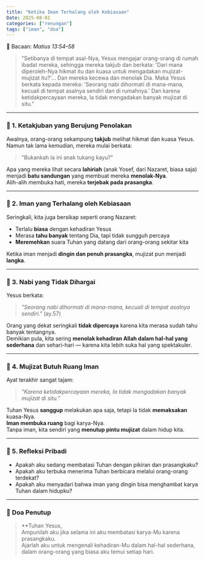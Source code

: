 ```yaml
---
title: "Ketika Iman Terhalang oleh Kebiasaan"
Date: 2025-08-01
categories: ["renungan"]
tags: ["iman", "doa"]
---
```


📖 Bacaan: _Matius 13:54–58_

> "Setibanya di tempat asal-Nya, Yesus mengajar orang-orang di rumah ibadat mereka, sehingga mereka takjub dan berkata: 'Dari mana diperoleh-Nya hikmat itu dan kuasa untuk mengadakan mujizat-mujizat itu?'... Dan mereka kecewa dan menolak Dia. Maka Yesus berkata kepada mereka: 'Seorang nabi dihormati di mana-mana, kecuali di tempat asalnya sendiri dan di rumahnya.' Dan karena ketidakpercayaan mereka, Ia tidak mengadakan banyak mujizat di situ."

---

### 🔹 1. Ketakjuban yang Berujung Penolakan

Awalnya, orang-orang sekampung **takjub** melihat hikmat dan kuasa Yesus. Namun tak lama kemudian, mereka mulai berkata:

> "Bukankah Ia ini anak tukang kayu?"

Apa yang mereka lihat secara **lahiriah** (anak Yosef, dari Nazaret, biasa saja) menjadi **batu sandungan** yang membuat mereka **menolak-Nya**.  
Alih-alih membuka hati, mereka **terjebak pada prasangka**.

---

### 🔹 2. Iman yang Terhalang oleh Kebiasaan

Seringkali, kita juga bersikap seperti orang Nazaret:

- Terlalu **biasa** dengan kehadiran Yesus
- Merasa **tahu banyak** tentang Dia, tapi tidak sungguh percaya
- **Meremehkan** suara Tuhan yang datang dari orang-orang sekitar kita

Ketika iman menjadi **dingin dan penuh prasangka**, mujizat pun menjadi **langka**.

---

### 🔹 3. Nabi yang Tidak Dihargai

Yesus berkata:

> _"Seorang nabi dihormati di mana-mana, kecuali di tempat asalnya sendiri."_ (ay.57)

Orang yang dekat seringkali **tidak dipercaya** karena kita merasa sudah tahu banyak tentangnya.  
Demikian pula, kita sering **menolak kehadiran Allah dalam hal-hal yang sederhana** dan sehari-hari — karena kita lebih suka hal yang spektakuler.

---

### 🔹 4. Mujizat Butuh Ruang Iman

Ayat terakhir sangat tajam:

> _"Karena ketidakpercayaan mereka, Ia tidak mengadakan banyak mujizat di situ."_

Tuhan Yesus **sanggup** melakukan apa saja, tetapi Ia tidak **memaksakan** kuasa-Nya.  
**Iman membuka ruang** bagi karya-Nya.  
Tanpa iman, kita sendiri yang **menutup pintu mujizat** dalam hidup kita.

---

### 🔹 5. Refleksi Pribadi

- Apakah aku sedang membatasi Tuhan dengan pikiran dan prasangkaku?
- Apakah aku terbuka menerima Tuhan berbicara melalui orang-orang terdekat?
- Apakah aku menyadari bahwa iman yang dingin bisa menghambat karya Tuhan dalam hidupku?

---

### 🙏 Doa Penutup

> \*\*Tuhan Yesus,  
> Ampunilah aku jika selama ini aku membatasi karya-Mu karena prasangkaku.  
> Ajarlah aku untuk mengenali kehadiran-Mu dalam hal-hal sederhana,  
> dalam orang-orang yang biasa aku temui setiap hari.
